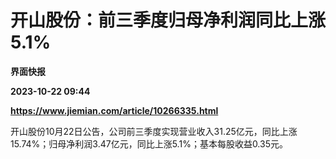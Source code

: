 # 开山股份：前三季度归母净利润同比上涨5.1%
**界面快报**

**2023-10-22 09:44**

**https://www.jiemian.com/article/10266335.html**

开山股份10月22日公告，公司前三季度实现营业收入31.25亿元，同比上涨15.74%；归母净利润3.47亿元，同比上涨5.1%；基本每股收益0.35元。